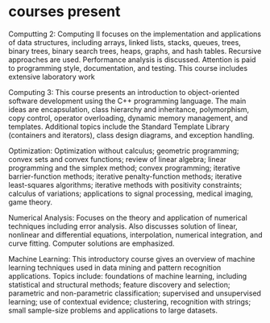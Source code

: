 # courses present
Computting 2: 
Computing II focuses on the implementation and applications of data structures, including arrays, 
linked lists, stacks, queues, trees, binary trees, binary search trees, heaps, graphs, and hash tables. 
Recursive approaches are used. Performance analysis is discussed. Attention is paid to programming style, documentation, and testing. 
This course includes extensive laboratory work

Computing 3:
This course presents an introduction to object-oriented software development using the C++ programming language.
The main ideas are encapsulation, class hierarchy and inheritance, polymorphism, copy control, operator overloading,
dynamic memory management, and templates. Additional topics include the Standard Template Library (containers and iterators), 
class design diagrams, and exception handling.

Optimization:
Optimization without calculus; geometric programming; convex sets and convex functions; review of linear algebra; linear programming 
and the simplex method; convex programming; iterative barrier-function methods; iterative penalty-function methods; iterative least-squares algorithms;
iterative methods with positivity constraints; calculus of variations; applications to signal processing, medical imaging, game theory.

Numerical Analysis:
Focuses on the theory and application of numerical techniques including error analysis. Also discusses solution of linear, nonlinear and differential equations, 
interpolation, numerical integration, and curve fitting. Computer solutions are emphasized.

Machine Learning:
This introductory course gives an overview of machine learning techniques used in data mining and pattern recognition applications. Topics include: foundations of 
machine learning, including statistical and structural methods; feature discovery and selection; parametric and non-parametric classification; supervised and unsupervised 
learning; use of contextual evidence; clustering, recognition with strings; small sample-size problems and applications to large datasets.

